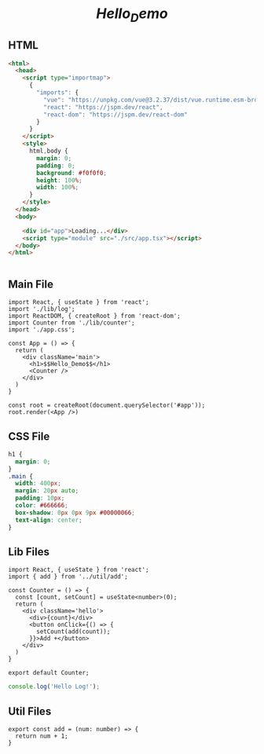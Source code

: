 
<!-- 
iexample-type: react
-->
# $$Hello_Demo$$

## HTML

<!-- "iexample-file": "@/index.html" -->

```html
<html>
  <head>
    <script type="importmap">
      {
        "imports": {
          "vue": "https://unpkg.com/vue@3.2.37/dist/vue.runtime.esm-browser.js",
          "react": "https://jspm.dev/react",
          "react-dom": "https://jspm.dev/react-dom"
        }
      }
    </script>
    <style>
      html,body {
        margin: 0;
        padding: 0;
        background: #f0f0f0;
        height: 100%;
        width: 100%;
      }
    </style>
  </head>
  <body>

    <div id="app">Loading...</div>
    <script type="module" src="./src/app.tsx"></script>
  </body>
</html>



```

## Main File
<!-- iexample-file: "@/src/app.tsx" -->
```tsx
import React, { useState } from 'react';
import './lib/log';
import ReactDOM, { createRoot } from 'react-dom';
import Counter from './lib/counter';
import './app.css';

const App = () => {
  return (
    <div className='main'>
      <h1>$$Hello_Demo$$</h1>
      <Counter />
    </div>
  )
}

const root = createRoot(document.querySelector('#app'));
root.render(<App />)
```

## CSS File

<!-- iexample-file: "@/src/app.css" -->
```css
h1 {
  margin: 0;
}
.main {
  width: 400px;
  margin: 20px auto;
  padding: 10px;
  color: #666666;
  box-shadow: 0px 0px 9px #00000066;
  text-align: center;
}
```


## Lib Files

<!-- iexample-file: "@/src/lib/counter.tsx" -->
```tsx
import React, { useState } from 'react';
import { add } from '../util/add';

const Counter = () => {
  const [count, setCount] = useState<number>(0);
  return (
    <div className='hello'>
      <div>{count}</div>
      <button onClick={() => {
        setCount(add(count));
      }}>Add +</button>
    </div>
  )
}

export default Counter;
```


<!-- iexample-file: "@/src/lib/log.ts" -->
```ts
console.log('Hello Log!');
```

## Util Files

<!-- iexample-file: "@/src/util/add.ts" -->
```tsx
export const add = (num: number) => {
  return num + 1;
}
```

